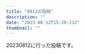 ```yaml
---
title: "0812の投稿"
description: ""
date: "2023-08-12T15:20:21Z"
thumbnail: ""
---
```

20230812に行った投稿です。
<!--more-->
